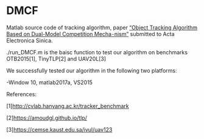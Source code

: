 # DMCF

Matlab source code of tracking algorithm, paper [“Object Tracking Algorithm Based on Dual-Model Competition Mecha⁃nism”](https://kns.cnki.net/kcms2/article/abstract?v=3uoqIhG8C45S0n9fL2suRadTyEVl2pW9UrhTDCdPD66oDzlh5fls-XQjpc9LTUX_QH4JW2EKrfULUVgYPMG3EqhVQuVOjo5Y&uniplatform=NZKPT) submitted to Acta Electronica Sinica.

./run_DMCF.m is the baisc function to test our algorithm on benchmarks OTB2015[1], TinyTLP[2] and UAV20L[3]

We successfully tested our algorithm in the following two platforms:

-Window 10, matlab2017a, VS2015


References:

[1]http://cvlab.hanyang.ac.kr/tracker_benchmark

[2]https://amoudgl.github.io/tlp/

[3]https://cemse.kaust.edu.sa/ivul/uav123
